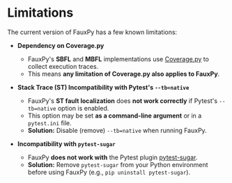 # Limitations  

The current version of FauxPy has a few known limitations:  

- **Dependency on Coverage.py**
    - FauxPy's **SBFL** and **MBFL** implementations use [Coverage.py](https://coverage.readthedocs.io) to collect execution traces.  
    - This means **any limitation of Coverage.py also applies to FauxPy**.  

- **Stack Trace (ST) Incompatibility with Pytest's `--tb=native`**  
    - FauxPy's **ST fault localization** does **not work correctly** if Pytest's `--tb=native` option is enabled.  
    - This option may be set **as a command-line argument** or in a `pytest.ini` file.  
    - **Solution:** Disable (remove) `--tb=native` when running FauxPy.  

- **Incompatibility with `pytest-sugar`**  
    - FauxPy **does not work with** the Pytest plugin [pytest-sugar](https://pypi.org/project/pytest-sugar/).  
    - **Solution:** Remove `pytest-sugar` from your Python environment before using FauxPy (e.g., `pip uninstall pytest-sugar`).

